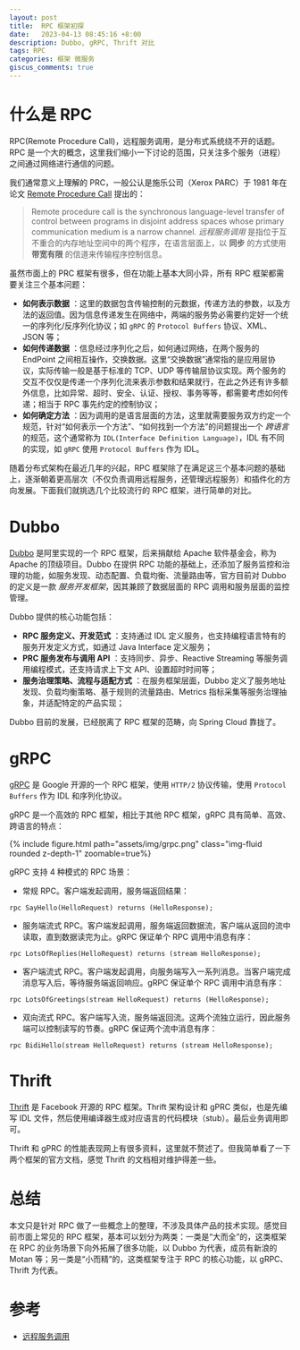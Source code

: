 ```yaml
---
layout: post
title:  RPC 框架初探
date:   2023-04-13 08:45:16 +8:00
description: Dubbo, gRPC, Thrift 对比
tags: RPC
categories: 框架 微服务
giscus_comments: true
---
```

# 什么是 RPC

RPC(Remote Procedure Call)，远程服务调用，是分布式系统绕不开的话题。RPC 是一个大的概念，这里我们缩小一下讨论的范围，只关注多个服务（进程）之间通过网络进行通信的问题。

我们通常意义上理解的 PRC，一般公认是施乐公司（Xerox PARC）于 1981 年在论文 [Remote Procedure Call](http://www.bitsavers.org/pdf/xerox/parc/techReports/CSL-81-9_Remote_Procedure_Call.pdf) 提出的：
> Remote procedure call is the synchronous language-level transfer of control between programs in disjoint address spaces whose primary communication medium is a narrow channel.
> *远程服务调用* 是指位于互不重合的内存地址空间中的两个程序，在语言层面上，以 **同步** 的方式使用 **带宽有限** 的信道来传输程序控制信息。

虽然市面上的 PRC 框架有很多，但在功能上基本大同小异，所有 RPC 框架都需要关注三个基本问题：

- **如何表示数据** ：这里的数据包含传输控制的元数据，传递方法的参数，以及方法的返回值。因为信息传递发生在网络中，两端的服务势必需要约定好一个统一的序列化/反序列化协议；如 `gRPC` 的 `Protocol Buffers` 协议、XML、JSON 等；
- **如何传递数据** ：信息经过序列化之后，如何通过网络，在两个服务的 EndPoint 之间相互操作，交换数据。这里“交换数据”通常指的是应用层协议，实际传输一般是基于标准的 TCP、UDP 等传输层协议实现。两个服务的交互不仅仅是传递一个序列化流来表示参数和结果就行，在此之外还有许多额外信息，比如异常、超时、安全、认证、授权、事务等等，都需要考虑如何传递；相当于 RPC 事先约定的控制协议；
- **如何确定方法** ：因为调用的是语言层面的方法，这里就需要服务双方约定一个规范，针对“如何表示一个方法”、“如何找到一个方法”的问题提出一个 *跨语言* 的规范，这个通常称为 `IDL(Interface Definition Language)`，IDL 有不同的实现，如 `gRPC` 使用 `Protocol Buffers` 作为 IDL。

随着分布式架构在最近几年的兴起，RPC 框架除了在满足这三个基本问题的基础上，逐渐朝着更高层次（不仅负责调用远程服务，还管理远程服务）和插件化的方向发展。下面我们就挑选几个比较流行的 RPC 框架，进行简单的对比。

# Dubbo

[Dubbo](https://dubbo.apache.org/zh-cn/) 是阿里实现的一个 RPC 框架，后来捐献给 Apache 软件基金会，称为 Apache 的顶级项目。Dubbo 在提供 RPC 功能的基础上，还添加了服务监控和治理的功能，如服务发现、动态配置、负载均衡、流量路由等，官方目前对 Dubbo 的定义是一款 *服务开发框架*，因其兼顾了数据层面的 RPC 调用和服务层面的监控管理。

Dubbo 提供的核心功能包括：

- **RPC 服务定义、开发范式** ：支持通过 IDL 定义服务，也支持编程语言特有的服务开发定义方式，如通过 Java Interface 定义服务；
- **PRC 服务发布与调用 API** ：支持同步、异步、Reactive Streaming 等服务调用编程模式，还支持请求上下文 API、设置超时时间等；
- **服务治理策略、流程与适配方式** ：在服务框架层面，Dubbo 定义了服务地址发现、负载均衡策略、基于规则的流量路由、Metrics 指标采集等服务治理抽象，并适配特定的产品实现；

Dubbo 目前的发展，已经脱离了 RPC 框架的范畴，向 Spring Cloud 靠拢了。

# gRPC

[gRPC](https://grpc.io/) 是 Google 开源的一个 RPC 框架，使用 `HTTP/2` 协议传输，使用 `Protocol Buffers` 作为 IDL 和序列化协议。

gRPC 是一个高效的 RPC 框架，相比于其他 RPC 框架，gRPC 具有简单、高效、跨语言的特点：
<div class="row mt-3">
    <div class="col-sm mt-3 mt-md-0">
        {% include figure.html path="assets/img/grpc.png" class="img-fluid rounded z-depth-1" zoomable=true%}
    </div>
</div>

gRPC 支持 4 种模式的 RPC 场景：

- 常规 RPC。客户端发起调用，服务端返回结果：
```
rpc SayHello(HelloRequest) returns (HelloResponse);
```

- 服务端流式 RPC。客户端发起调用，服务端返回数据流，客户端从返回的流中读取，直到数据读完为止。gRPC 保证单个 RPC 调用中消息有序：
```
rpc LotsOfReplies(HelloRequest) returns (stream HelloResponse);
```

- 客户端流式 RPC。客户端发起调用，向服务端写入一系列消息。当客户端完成消息写入后，等待服务端返回响应。gRPC 保证单个 RPC 调用中消息有序：
```
rpc LotsOfGreetings(stream HelloRequest) returns (HelloResponse);
```

- 双向流式 RPC。客户端写入流，服务端返回流。这两个流独立运行，因此服务端可以控制读写的节奏。gRPC 保证两个流中消息有序：
```
rpc BidiHello(stream HelloRequest) returns (stream HelloResponse);
```

# Thrift

[Thrift](https://thrift.apache.org/) 是 Facebook 开源的 RPC 框架。Thrift 架构设计和 gPRC 类似，也是先编写 IDL 文件，然后使用编译器生成对应语言的代码模块（stub）。最后业务调用即可。

Thrift 和 gPRC 的性能表现网上有很多资料，这里就不赘述了。但我简单看了一下两个框架的官方文档，感觉 Thrift 的文档相对维护得差一些。

# 总结

本文只是针对 RPC 做了一些概念上的整理，不涉及具体产品的技术实现。感觉目前市面上常见的 RPC 框架，基本可以划分为两类：一类是“大而全”的，这类框架在 RPC 的业务场景下向外拓展了很多功能，以 Dubbo 为代表，成员有新浪的 Motan 等；另一类是“小而精”的，这类框架专注于 RPC 的核心功能，以 gRPC、Thrift 为代表。

# 参考

- [远程服务调用](https://icyfenix.cn/architect-perspective/general-architecture/api-style/rpc.html)